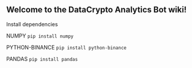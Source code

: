 ## Welcome to the DataCrypto Analytics Bot wiki!

Install dependencies

NUMPY
`pip install numpy`

PYTHON-BINANCE
`pip install python-binance`

PANDAS
`pip install pandas`
